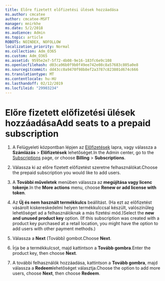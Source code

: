 ```yaml
---
title: Előre fizetett előfizetési ülések hozzáadása
ms.author: cmcatee
author: cmcatee-MSFT
manager: mnirkhe
ms.date: 5/2/2018
ms.audience: Admin
ms.topic: article
ROBOTS: NOINDEX, NOFOLLOW
localization_priority: Normal
ms.collection: Adm_O365
ms.custom: Adm_O365
ms.assetid: 9595e2e7-5f72-4b08-9e16-183fc6e9c108
ms.openlocfilehash: d03ca96b0f9b0f49ee742e08c8a57683c805a0e8
ms.sourcegitcommit: dd43cc0a9470f98b8ef2a3787c823801d674c666
ms.translationtype: MT
ms.contentlocale: hu-HU
ms.lasthandoff: 02/12/2019
ms.locfileid: "29903234"
---
```

# <a name="add-seats-to-a-prepaid-subscription"></a><span data-ttu-id="c9a13-102">Előre fizetett előfizetési ülések hozzáadása</span><span class="sxs-lookup"><span data-stu-id="c9a13-102">Add seats to a prepaid subscription</span></span>

1. <span data-ttu-id="c9a13-103">A Felügyeleti központban lépjen az [Előfizetések](https://go.microsoft.com/fwlink/p/?linkid=842054) lapra, vagy válassza a **Számlázás** \> **Előfizetések** lehetőséget.</span><span class="sxs-lookup"><span data-stu-id="c9a13-103">In the Admin center, go to the [Subscriptions](https://go.microsoft.com/fwlink/p/?linkid=842054) page, or choose **Billing** \> **Subscriptions**.</span></span>
    
2. <span data-ttu-id="c9a13-104">Válassza ki az előre fizetett előfizetést szeretne felhasználókat.</span><span class="sxs-lookup"><span data-stu-id="c9a13-104">Choose the prepaid subscription you would like to add users.</span></span>
    
3. <span data-ttu-id="c9a13-105">A **További műveletek** menüben válassza az **megújítása vagy licenc tokenje**.</span><span class="sxs-lookup"><span data-stu-id="c9a13-105">In the **More actions** menu, choose **Renew or add license with token**.</span></span>
    
4. <span data-ttu-id="c9a13-p101">Az **Új és nem használt termékkulcs** beállítást. (Ha ezt az előfizetést vásárolt kiskereskedelmi helyen termékkulccsal készült, valószínűleg lehetőséget ad a felhasználóknak a más fizetési mód.)</span><span class="sxs-lookup"><span data-stu-id="c9a13-p101">Select the **new and unused product key** option. (If this subscription was created with a product key purchased at a retail location, you might have the option to add users with other payment methods.)</span></span> 
    
5. <span data-ttu-id="c9a13-108">Válassza a **Next** (Tovább) gombot.</span><span class="sxs-lookup"><span data-stu-id="c9a13-108">Choose **Next**.</span></span>
    
6. <span data-ttu-id="c9a13-109">Írja be a termékkulcsot, majd kattintson a **Tovább gombra**.</span><span class="sxs-lookup"><span data-stu-id="c9a13-109">Enter the product key, then choose **Next**.</span></span>
    
7. <span data-ttu-id="c9a13-110">A további felhasználók hozzáadása, kattintson a **Tovább gombra**, majd válassza a **Redeem**lehetőséget választja.</span><span class="sxs-lookup"><span data-stu-id="c9a13-110">Choose the option to add more users, choose **Next**, then choose **Redeem**.</span></span>
    

